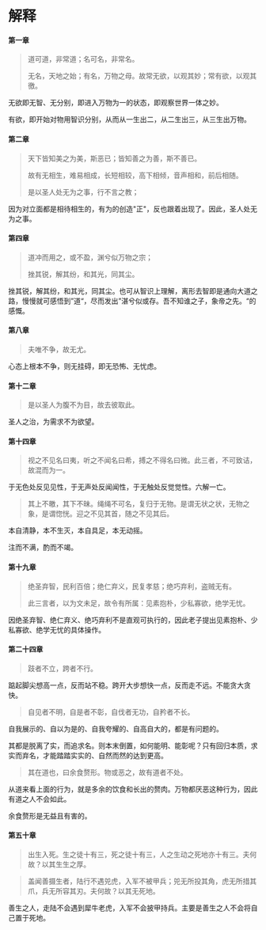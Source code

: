 # 解释

#### 第一章

> 道可道，非常道；名可名，非常名。
> 
> 无名，天地之始；有名，万物之母。故常无欲，以观其妙；常有欲，以观其徼。

无欲即无智、无分别，即进入万物为一的状态，即观察世界一体之妙。

有欲，即开始对物用智识分别，从而从一生出二，从二生出三，从三生出万物。

#### 第二章

> 天下皆知美之为美，斯恶已；皆知善之为善，斯不善已。
> 
> 故有无相生，难易相成，长短相较，高下相倾，音声相和，前后相随。
> 
> 是以圣人处无为之事，行不言之教；

因为对立面都是相待相生的，有为的创造"正"，反也跟着出现了。因此，圣人处无为之事。

#### 第四章

> 道冲而用之，或不盈，渊兮似万物之宗；
> 
> 挫其锐，解其纷，和其光，同其尘。

挫其锐，解其纷，和其光，同其尘。也可从智识上理解，离形去智即是通向大道之路，慢慢就可感悟到”道“，尽而发出”湛兮似或存。吾不知谁之子，象帝之先。“的感慨。

#### 第八章

> 夫唯不争，故无尤。

心态上根本不争，则无挂碍，即无恐怖、无忧虑。

#### 第十二章

> 是以圣人为腹不为目，故去彼取此。

圣人之治，为需求不为欲望。

#### 第十四章

> 视之不见名曰夷，听之不闻名曰希，搏之不得名曰微。此三者，不可致诘，故混而为一。

于无色处反见见性，于无声处反闻闻性，于无触处反觉觉性。六解一亡。

> 其上不皦，其下不昧。绳绳不可名，复归于无物。是谓无状之状，无物之象，是谓惚恍。迎之不见其首，随之不见其后。

本自清静，本不生灭，本自具足，本无动摇。

注而不满，酌而不竭。

#### 第十九章

> 绝圣弃智，民利百倍；绝仁弃义，民复孝慈；绝巧弃利，盗贼无有。
> 
> 此三言者，以为文未足，故令有所属：见素抱朴，少私寡欲，绝学无忧。

因绝圣弃智、绝仁弃义、绝巧弃利不是直观可执行的，因此老子提出见素抱朴、少私寡欲、绝学无忧的具体操作。

#### 第二十四章

> 跂者不立，跨者不行。

踮起脚尖想高一点，反而站不稳。跨开大步想快一点，反而走不远。不能贪大贪快。

> 自见者不明，自是者不彰，自伐者无功，自矜者不长。

自我展示的、自以为是的、自我夸耀的、自高自大的，都是有问题的。

其都是脱离了实，而追求名。则本末倒置，如何能明、能彰呢？只有回归本质，求实而弃名，才能踏踏实实的、自然而然的达到更高。

> 其在道也，曰余食赘形。物或恶之，故有道者不处。

从道来看上面的行为，就是多余的饮食和长出的赘肉。万物都厌恶这种行为，因此有道之人不会如此。

余食赘形是无益且有害的。

#### 第五十章

> 出生入死。生之徒十有三，死之徒十有三，人之生动之死地亦十有三。夫何故？以其生生之厚。

> 盖闻善摄生者，陆行不遇兕虎，入军不被甲兵；兕无所投其角，虎无所措其爪，兵无所容其刃。夫何故？以其无死地。

善生之人，走陆不会遇到犀牛老虎，入军不会披甲持兵。主要是善生之人不会将自己置于死地。
